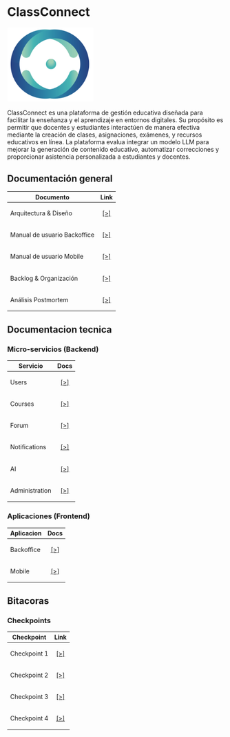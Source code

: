 # ClassConnect

<img src="./img/cc_logo.png" alt="logo" width="200px" />

ClassConnect es una plataforma de gestión educativa diseñada para facilitar la enseñanza y el aprendizaje en entornos digitales. Su propósito es permitir que docentes y estudiantes interactúen de manera efectiva mediante la creación de clases, asignaciones, exámenes, y recursos educativos en línea. La plataforma evalua integrar un modelo LLM para mejorar la generación de contenido educativo, automatizar correcciones y proporcionar asistencia personalizada a estudiantes y docentes.

## Documentación general

| Documento                       | Link |
|----------------------------------|------|
| Arquitectura & Diseño            | <p align="center">[[>]](./tech/architecture.md)</p> |
| Manual de usuario Backoffice     | <p align="center">[[>]](./man/backoffice.md)</p> |
| Manual de usuario Mobile         | <p align="center">[[>]](./man/mobile.md)</p> |
| Backlog & Organización           | <p align="center">[[>]](./misc/backlog.md)</p> |
| Análisis Postmortem              | <p align="center">[[>]](./misc/postmortem.md)</p> |

## Documentacion tecnica

### Micro-servicios (Backend)

| Servicio        | Docs                  |
|-----------------|--------------------------------|
| Users           | <p align="center">[[>]](./tech/users.md)</p>       |
| Courses         | <p align="center">[[>]](./tech/courses.md)</p>       |
| Forum           | <p align="center">[[>]](./tech/forum.md)</p>       |
| Notifications   | <p align="center">[[>]](./tech/notifs.md)</p>       |
| AI              | <p align="center">[[>]](./tech/ai.md)</p>       |
| Administration  | <p align="center">[[>]](./tech/admin.md)</p>       |

### Aplicaciones (Frontend)

| Aplicacion        | Docs                  |
|-----------------|--------------------------------|
| Backoffice           | <p align="center">[[>]](./tech/backoffice.md)</p>       |
| Mobile         | <p align="center">[[>]](./tech/mobile.md)</p>       |

## Bitacoras

### Checkpoints

| Checkpoint | Link |
|---|------|
| Checkpoint 1 | <p align="center">[[>]](./checkpoints/chp1.md)</p> |
| Checkpoint 2 | <p align="center">[[>]](./checkpoints/chp2.md)</p> |
| Checkpoint 3 | <p align="center">[[>]](./checkpoints/chp3.md)</p> |
| Checkpoint 4 | <p align="center">[[>]](./checkpoints/chp4.md)</p> |

